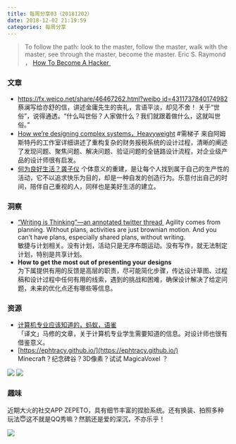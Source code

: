 ```yaml
---
title: 每周分享03（20181202）
date: 2018-12-02 21:19:59
categories: 每周分享
---
```

> To follow the path:
> look to the master,
> follow the master,
> walk with the master,
> see through the master,
> become the master.
> Eric S. Raymond ， [How To Become A Hacker ](http://www.catb.org/esr/faqs/hacker-howto.html#attitude)

### 文章
- [https://fx.weico.net/share/46467262.html?weibo id=4311737840174982](https://fx.weico.net/share/46467262.html?weibo%20id=4311737840174982)
	蔡澜写给亦舒的信，讲述金庸先生的丧礼，言语平淡，却见不舍！
	关于“世俗”，说得通透。“什么叫世俗？人家做什么？我们就跟着做什么，这就叫世俗。”
- [How we’re designing complex systems，Heavyweight](https://medium.muz.li/design-for-systems-eadce219d76d) #需梯子
	来自阿姆斯特丹的工作室详细讲述了重构复杂的财务报税系统的设计过程，清晰的阐述了发现问题、聚焦问题、解决问题、验证问题的全链路设计流程，对企业级产品的设计师很有启发。
- [何为良好生活？龚子仪](https://zhuanlan.zhihu.com/p/48021941)
	个体意义的重建，是让每个人找到属于自己的生产性的活动，它不以追求快乐为目的，却是一种自发的创造行为。乐意付出自己的时间，陪伴自己重视的人，同样也是美好生活的建立。

### 洞察
- [“Writing is Thinking”—an annotated twitter thread ](https://medium.learningbyshipping.com/writing-is-thinking-an-annotated-twitter-thread-2a75fe07fade)
	 Agility comes from planning. Without plans, activities are just brownian motion. And you can’t have plans, especially shared plans, without writing.  
	敏捷与计划相关。没有计划，活动只是无序布朗运动。没有写作，就无法制定计划，特别是共享计划。
- **How to get the most out of presenting your designs**  
	为下属提供有用的反馈是高层的职责，尽可能简化步骤，传达设计草图、过程稿和设计过程中任何有用的线索，遇到的挑战和困难，确保设计解决了给定问题，未来的优化点还有哪些等信息。

### 资源
- [计算机专业应该知道的，蚂蚁，语雀](https://www.yuque.com/u12939/blog/iqxcri)  
	「译文」马修的文章，关于计算机专业学生需要知道的信息。对设计师也很有借鉴意义。
- [https://ephtracy.github.io/](https://ephtracy.github.io/)  
	Minecraft？纪念碑谷？3D像素？试试 MagicaVoxel ？

![](https://cdn.nlark.com/yuque/0/2018/png/120372/1543819762998-fe0fa5d4-0277-487f-9d23-a9e73488b544.png)
![](https://cdn.nlark.com/yuque/0/2018/png/120372/1543820119627-aceb69a9-c5e2-4a49-ae3c-fb5939daa7af.png)

### 趣味
近期大火的社交APP ZEPETO，具有细节丰富的捏脸系统。还有换装、拍照多种玩法😇这不就是QQ秀嘛？然鹅还是爱的深沉，不亦乐乎！

![](https://cdn.nlark.com/yuque/0/2018/jpeg/120372/1543820847820-50e97d86-5274-4ad1-b06b-f9227314f0fb.jpeg)